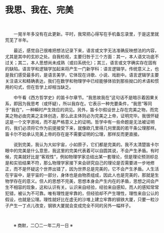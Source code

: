 # 我思、我在、完美

&emsp;&emsp;

&emsp;&emsp;一晃半年多没有在此更新。平时，我常把心得写在手机备忘录里，于是这里就荒芜了半年。

&emsp;&emsp;最近，感觉自己很难把想法记录下来，语言或文字无法准确反映想法的内容，尤其是其中的玄妙之处。自我检视，主要归咎于三个方面：其一，本人语文功底不过关；其二，本人思想尚未成熟（或曰系统化）；其三，语言或文字确实存在固有的缺陷。语言学和逻辑学加起来将产生一门新学科：语言逻辑学。传统意义上，也是我们感受最多的，是语言美学，它体现在诗歌、小说、戏剧中。语言逻辑学主要关注语义和精确表达，我们在数学和物理学中已经能够体验到那些拗口的术语和惯用的句式，但在哲学上却相当缺乏。

&emsp;&emsp;中午看《西方哲学史》的笛卡尔章节。“我思故我在”这句话不是暗示着因果关系，即因为我思考（或怀疑），所以我存在。它表示一种充要条件，“我思”等同于“我在”，一种瞬时产生效应的洞见。另外，笛卡尔假设世上存在完美之物，而完美之物必由完美之主体创造，那么此主体则必为完美之上帝，证明完毕。我很怀疑这是一个文字游戏，而不是严格意义上的证明。哲学中有一些命题是无法被证明的，我们必须将它作为前提接受下来，就像欧几里得几何里面的若干条公理那样。笛卡尔不妨承认完美上帝的存在是不需要证明的公理，那样反而更直接。

&emsp;&emsp;说到完美，我认为大如宇宙，小如原子，它们都是完美的。我不太清楚笛卡尔眼中的完美是什么意思，我这里的完美代表着可以自圆其说，不会产生矛盾。有时候，完美就好比是“客观性”，例如物理学家总结出某一套理论，但是理论预测却总是和实验结果不符，那么物理学家接下来会研究自己的理论是否需要进一步地修正，而不是怀疑这个世界出错了，因为世界总是完美的，它不会产生矛盾。人生活在宇宙中，是宇宙的一部分，身体也是由物质组成，因此人也是完美的，那就是生物学存在的意义。但人的思想不完美，思想本身会产生内在的矛盾，思想之间会产生不相容的现象，这和认识有关。认识来自经验，经验来自感知，而人的感知常常犯错，被认为不可靠。唯有理性是牢靠的，但经验却不产生理性，理性来自公认的假设，也就是公理。理性就好比在虚无的沙堆上建立牢靠的钢铁大厦，只要一粒沙子产生一丁点儿改变，钢铁大厦就会变成完全不同的另外一幅样子。

&emsp;&emsp;

&emsp;&emsp;※ 商默，二〇二一年二月一日 ※